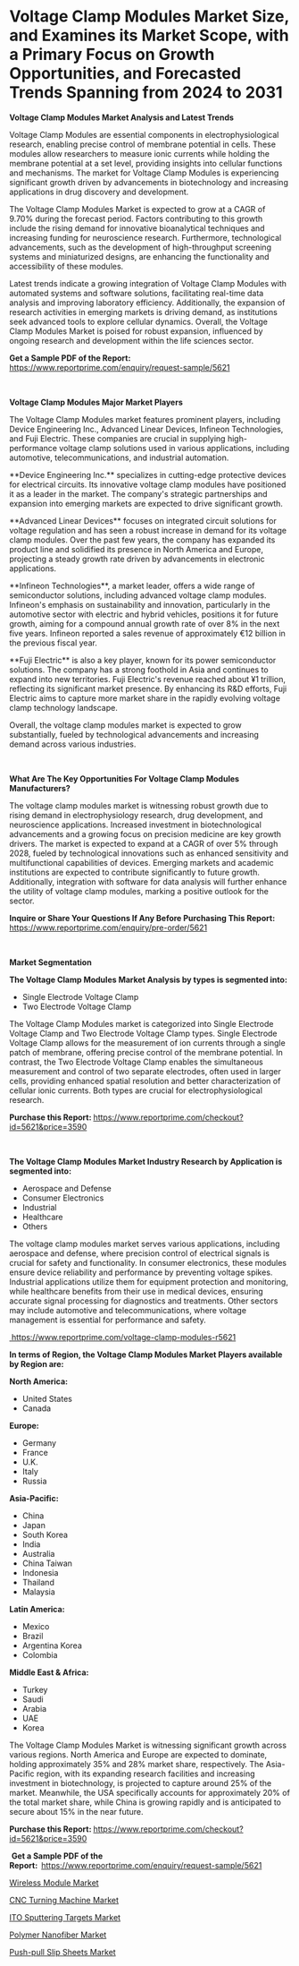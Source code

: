 <p><h1>Voltage Clamp Modules Market Size, and Examines its Market Scope, with a Primary Focus on Growth Opportunities, and Forecasted Trends Spanning from 2024 to 2031</h1></p><p><strong>Voltage Clamp Modules Market Analysis and Latest Trends</strong></p>
<p><p>Voltage Clamp Modules are essential components in electrophysiological research, enabling precise control of membrane potential in cells. These modules allow researchers to measure ionic currents while holding the membrane potential at a set level, providing insights into cellular functions and mechanisms. The market for Voltage Clamp Modules is experiencing significant growth driven by advancements in biotechnology and increasing applications in drug discovery and development.</p><p>The Voltage Clamp Modules Market is expected to grow at a CAGR of 9.70% during the forecast period. Factors contributing to this growth include the rising demand for innovative bioanalytical techniques and increasing funding for neuroscience research. Furthermore, technological advancements, such as the development of high-throughput screening systems and miniaturized designs, are enhancing the functionality and accessibility of these modules.</p><p>Latest trends indicate a growing integration of Voltage Clamp Modules with automated systems and software solutions, facilitating real-time data analysis and improving laboratory efficiency. Additionally, the expansion of research activities in emerging markets is driving demand, as institutions seek advanced tools to explore cellular dynamics. Overall, the Voltage Clamp Modules Market is poised for robust expansion, influenced by ongoing research and development within the life sciences sector.</p></p>
<p><strong>Get a Sample PDF of the Report:&nbsp;</strong> <a href="https://www.reportprime.com/enquiry/request-sample/5621">https://www.reportprime.com/enquiry/request-sample/5621</a></p>
<p>&nbsp;</p>
<p><strong>Voltage Clamp Modules Major Market Players</strong></p>
<p><p>The Voltage Clamp Modules market features prominent players, including Device Engineering Inc., Advanced Linear Devices, Infineon Technologies, and Fuji Electric. These companies are crucial in supplying high-performance voltage clamp solutions used in various applications, including automotive, telecommunications, and industrial automation.</p><p>**Device Engineering Inc.** specializes in cutting-edge protective devices for electrical circuits. Its innovative voltage clamp modules have positioned it as a leader in the market. The company's strategic partnerships and expansion into emerging markets are expected to drive significant growth.</p><p>**Advanced Linear Devices** focuses on integrated circuit solutions for voltage regulation and has seen a robust increase in demand for its voltage clamp modules. Over the past few years, the company has expanded its product line and solidified its presence in North America and Europe, projecting a steady growth rate driven by advancements in electronic applications.</p><p>**Infineon Technologies**, a market leader, offers a wide range of semiconductor solutions, including advanced voltage clamp modules. Infineon's emphasis on sustainability and innovation, particularly in the automotive sector with electric and hybrid vehicles, positions it for future growth, aiming for a compound annual growth rate of over 8% in the next five years. Infineon reported a sales revenue of approximately €12 billion in the previous fiscal year.</p><p>**Fuji Electric** is also a key player, known for its power semiconductor solutions. The company has a strong foothold in Asia and continues to expand into new territories. Fuji Electric's revenue reached about ¥1 trillion, reflecting its significant market presence. By enhancing its R&D efforts, Fuji Electric aims to capture more market share in the rapidly evolving voltage clamp technology landscape.</p><p>Overall, the voltage clamp modules market is expected to grow substantially, fueled by technological advancements and increasing demand across various industries.</p></p>
<p>&nbsp;</p>
<p><strong>What Are The Key Opportunities For Voltage Clamp Modules Manufacturers?</strong></p>
<p><p>The voltage clamp modules market is witnessing robust growth due to rising demand in electrophysiology research, drug development, and neuroscience applications. Increased investment in biotechnological advancements and a growing focus on precision medicine are key growth drivers. The market is expected to expand at a CAGR of over 5% through 2028, fueled by technological innovations such as enhanced sensitivity and multifunctional capabilities of devices. Emerging markets and academic institutions are expected to contribute significantly to future growth. Additionally, integration with software for data analysis will further enhance the utility of voltage clamp modules, marking a positive outlook for the sector.</p></p>
<p><strong>Inquire or Share Your Questions If Any Before Purchasing This Report:</strong> <a href="https://www.reportprime.com/enquiry/pre-order/5621">https://www.reportprime.com/enquiry/pre-order/5621</a></p>
<p>&nbsp;</p>
<p><strong>Market Segmentation</strong></p>
<p><strong>The Voltage Clamp Modules Market Analysis by types is segmented into:</strong></p>
<p><ul><li>Single Electrode Voltage Clamp</li><li>Two Electrode Voltage Clamp</li></ul></p>
<p><p>The Voltage Clamp Modules market is categorized into Single Electrode Voltage Clamp and Two Electrode Voltage Clamp types. Single Electrode Voltage Clamp allows for the measurement of ion currents through a single patch of membrane, offering precise control of the membrane potential. In contrast, the Two Electrode Voltage Clamp enables the simultaneous measurement and control of two separate electrodes, often used in larger cells, providing enhanced spatial resolution and better characterization of cellular ionic currents. Both types are crucial for electrophysiological research.</p></p>
<p><strong>Purchase this Report:&nbsp;</strong><a href="https://www.reportprime.com/checkout?id=5621&price=3590">https://www.reportprime.com/checkout?id=5621&price=3590</a></p>
<p>&nbsp;</p>
<p><strong>The Voltage Clamp Modules Market Industry Research by Application is segmented into:</strong></p>
<p><ul><li>Aerospace and Defense</li><li>Consumer Electronics</li><li>Industrial</li><li>Healthcare</li><li>Others</li></ul></p>
<p><p>The voltage clamp modules market serves various applications, including aerospace and defense, where precision control of electrical signals is crucial for safety and functionality. In consumer electronics, these modules ensure device reliability and performance by preventing voltage spikes. Industrial applications utilize them for equipment protection and monitoring, while healthcare benefits from their use in medical devices, ensuring accurate signal processing for diagnostics and treatments. Other sectors may include automotive and telecommunications, where voltage management is essential for performance and safety.</p></p>
<p><a href="https://www.reportprime.com/voltage-clamp-modules-r5621">&nbsp;https://www.reportprime.com/voltage-clamp-modules-r5621</a></p>
<p><strong>In terms of Region, the Voltage Clamp Modules Market Players available by Region are:</strong></p>
<p>
    <p> <strong> North America: </strong>
        <ul>
            <li>United States</li>
            <li>Canada</li>
        </ul>
        </p> 
    <p> <strong> Europe: </strong>
        <ul>
            <li>Germany</li>
            <li>France</li>
            <li>U.K.</li>
            <li>Italy</li>
            <li>Russia</li>
        </ul>
        </p> 
    <p> <strong> Asia-Pacific: </strong>
        <ul>
            <li>China</li>
            <li>Japan</li>
            <li>South Korea</li>
            <li>India</li>
            <li>Australia</li>
            <li>China Taiwan</li>
            <li>Indonesia</li>
            <li>Thailand</li>
            <li>Malaysia</li>
        </ul>
        </p> 
    <p> <strong> Latin America: </strong>
        <ul>
            <li>Mexico</li>
            <li>Brazil</li>
            <li>Argentina Korea</li>
            <li>Colombia</li>
        </ul>
        </p> 
    <p> <strong> Middle East & Africa: </strong>
        <ul>
            <li>Turkey</li>
            <li>Saudi</li>
            <li>Arabia</li>
            <li>UAE</li>
            <li>Korea</li>
        </ul>
    </p>
    </p>
<p><p>The Voltage Clamp Modules Market is witnessing significant growth across various regions. North America and Europe are expected to dominate, holding approximately 35% and 28% market share, respectively. The Asia-Pacific region, with its expanding research facilities and increasing investment in biotechnology, is projected to capture around 25% of the market. Meanwhile, the USA specifically accounts for approximately 20% of the total market share, while China is growing rapidly and is anticipated to secure about 15% in the near future.</p></p>
<p><strong>Purchase this Report: </strong><a href="https://www.reportprime.com/checkout?id=5621&price=3590">https://www.reportprime.com/checkout?id=5621&price=3590</a></p>
<p>&nbsp;<strong>Get a Sample PDF of the Report:&nbsp;&nbsp;</strong><a href="https://www.reportprime.com/enquiry/request-sample/5621">https://www.reportprime.com/enquiry/request-sample/5621</a></p>
<p><strong></strong></p>
<p><p><a href="https://www.linkedin.com/pulse/wireless-module-market-segmentation-geographical-regions-forcast-snkce?trackingId=Tc9lPzmnTZS1Mb5Xir24fw%3D%3D">Wireless Module Market</a></p><p><a href="https://issuu.com/reportprime-2/docs/cnc-turning-machine-market-size-203_623b32eca10f27">CNC Turning Machine Market</a></p><p><a href="https://www.linkedin.com/pulse/ito-sputtering-targets-market2024-2031-industry-insights-upwyf?trackingId=37xwq7ioQX%2BzYvNcixt8cA%3D%3D">ITO Sputtering Targets Market</a></p><p><a href="https://www.linkedin.com/pulse/polymer-nanofiber-market-trends-analysis-opportunities-challenges-qbcsf?trackingId=padqJPeOToKNTJlR0hZNCw%3D%3D">Polymer Nanofiber Market</a></p><p><a href="https://issuu.com/reportprime-2/docs/push-pull-slip-sheets-market-size-2_a0223d79cc4f3b">Push-pull Slip Sheets Market</a></p></p>